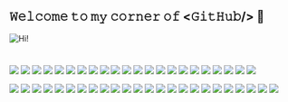 ## 𝚆𝚎𝚕𝚌𝚘𝚖𝚎 𝚝𝚘 𝚖𝚢 𝚌𝚘𝚛𝚗𝚎𝚛 𝚘𝚏 \<𝙶𝚒𝚝𝙷𝚞𝚋/\> 🔧 
![Hi!](LCD-MyName.gif)

#

![](https://img.shields.io/badge/Windows-2f1018?style=flat&logo=windows&logoColor=white)
![](https://img.shields.io/badge/Android-2f1018?style=flat&logo=android&logoColor=white)
![](https://img.shields.io/badge/VirtualBox-2f1018?style=flat&logo=virtualbox&logoColor=white)
![](https://custom-icon-badges.demolab.com/badge/Chrome-2f1018.svg?logo=googlechrome&logoColor=white)
![](https://custom-icon-badges.demolab.com/badge/Tor-2f1018.svg?logo=torbrowser&logoColor=white)
![](https://custom-icon-badges.demolab.com/badge/Microsoft%20Office-2f1018.svg?logo=microsoft&logoColor=white)
![](https://custom-icon-badges.demolab.com/badge/TickTick-2f1018.svg?logo=ticktick&logoColor=white)
![](https://img.shields.io/badge/VS%20Code-2f1018.svg?logo=visual-studio-code&logoColor=white)
![](https://custom-icon-badges.demolab.com/badge/ChatGPT-2f1018.svg?logo=openai&logoColor=white)
![](https://custom-icon-badges.demolab.com/badge/Symbolab-2f1018.svg?logo=symbolab&logoColor=white)
![](https://custom-icon-badges.demolab.com/badge/Gmail-2f1018.svg?logo=gmail&logoColor=white)
![](https://custom-icon-badges.demolab.com/badge/LinkedIn-2f1018.svg?logo=linkedin&logoColor=white)
![](https://custom-icon-badges.demolab.com/badge/IEEE-2f1018.svg?logo=ieee&logoColor=white)
![](https://custom-icon-badges.demolab.com/badge/Letterboxd-2f1018.svg?logo=letterboxd&logoColor=white)
![](https://custom-icon-badges.demolab.com/badge/Goodreads-2f1018.svg?logo=goodreads&logoColor=white)
![](https://custom-icon-badges.demolab.com/badge/Spotify-2f1018.svg?logo=spotify&logoColor=white)
![](https://custom-icon-badges.demolab.com/badge/Reddit-2f1018.svg?logo=reddit&logoColor=white)
![](https://custom-icon-badges.demolab.com/badge/X-2f1018.svg?logo=xtwitter&logoColor=white)
![](https://custom-icon-badges.demolab.com/badge/TikTok-2f1018.svg?logo=tiktok&logoColor=white)
![](https://custom-icon-badges.demolab.com/badge/Instagram-2f1018.svg?logo=instagram&logoColor=white)
![](https://custom-icon-badges.demolab.com/badge/Pinterest-2f1018.svg?logo=pinterest&logoColor=white)
![](https://custom-icon-badges.demolab.com/badge/ReVanced-2f1018.svg?logo=revanced&logoColor=white)

![](https://img.shields.io/badge/Scratch-2f1018.svg?logo=scratch&logoColor=white)
![](https://custom-icon-badges.demolab.com/badge/C++-2f1018.svg?logo=cpp2&logoColor=white)
![](https://custom-icon-badges.demolab.com/badge/Java-2f1018.svg?logo=java&logoColor=white)
![](https://img.shields.io/badge/Python-2f1018.svg?logo=python&logoColor=white)
![](https://img.shields.io/badge/Command%20Line-2f1018.svg?logo=windowsterminal&logoColor=white)
![](https://img.shields.io/badge/Cisco%20Packet%20Tracer-2f1018.svg?logo=cisco&logoColor=white)
![](https://img.shields.io/badge/Wireshark-2f1018.svg?logo=wireshark&logoColor=white)
![](https://img.shields.io/badge/Mulisim-2f1018.svg?logo=multisim&logoColor=white)
![](https://img.shields.io/badge/Figma-2f1018.svg?logo=figma&logoColor=white)
![](https://img.shields.io/badge/Markdown-2f1018.svg?logo=markdown&logoColor=white)
![](https://img.shields.io/badge/Shields.io-2f1018.svg?logo=shieldsdotio&logoColor=white)
![](https://img.shields.io/badge/LaTeX-2f1018.svg?logo=LaTeX&logoColor=white)
![](https://custom-icon-badges.demolab.com/badge/MATLAB-2f1018.svg?logo=matlabbb&logoColor=white)
![](https://custom-icon-badges.demolab.com/badge/VHDL-2f1018.svg?logo=vhdl&logoColor=white)
![](https://img.shields.io/badge/Tinkercad-2f1018.svg?logo=tinkercad&logoColor=white)
![](https://custom-icon-badges.demolab.com/badge/Draw.io-2f1018.svg?logo=diagramsdotnet&logoColor=white)
![](https://custom-icon-badges.demolab.com/badge/Canva-2f1018.svg?logo=canva&logoColor=white)
![](https://custom-icon-badges.demolab.com/badge/SQL-2f1018.svg?logo=database&logoColor=white)
![](https://custom-icon-badges.demolab.com/badge/Squarespace-2f1018.svg?logo=squarespace&logoColor=white)
![](https://img.shields.io/badge/HTML-2f1018.svg?logo=html5&logoColor=white)
![](https://custom-icon-badges.demolab.com/badge/Keil-2f1018.svg?logo=armkeil&logoColor=white)
![](https://custom-icon-badges.demolab.com/badge/C-2f1018.svg?logo=c-in-hexagon&logoColor=white)
![](https://custom-icon-badges.demolab.com/badge/Assembly-2f1018.svg?logo=asm-hex&logoColor=white)
![](https://img.shields.io/badge/-Arduino-2f1018?logo=Arduino&logoColor=white)
